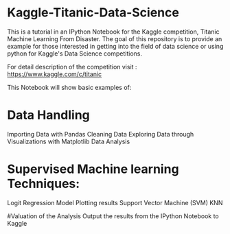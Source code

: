 # Kaggle-Titanic-Data-Science

This is a tutorial in an IPython Notebook for the Kaggle competition, Titanic Machine Learning From Disaster. The goal of this repository is to provide an example for those interested in getting into the field of data science or using python for Kaggle's Data Science competitions.

For detail description of the competition visit : https://www.kaggle.com/c/titanic 

This Notebook will show basic examples of:

# Data Handling

Importing Data with Pandas
Cleaning Data
Exploring Data through Visualizations with Matplotlib
Data Analysis

# Supervised Machine learning Techniques:
Logit Regression Model
Plotting results
Support Vector Machine (SVM)
KNN

#Valuation of the Analysis
Output the results from the IPython Notebook to Kaggle